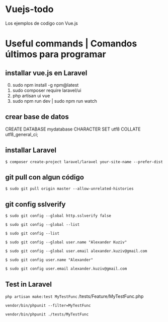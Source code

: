 # Vuejs-todo
Los ejemplos de codigo con Vue.js 

# Useful commands | Comandos últimos para programar

## installar vue.js en Laravel 
 0. sudo npm install -g npm@latest
 1. sudo composer require laravel/ui
 2. php artisan ui vue
 3. sudo npm run dev | sudo npm run watch 

## crear base de datos
CREATE DATABASE mydatabase CHARACTER SET utf8 COLLATE utf8_general_ci;

## installar Laravel 
`$ composer create-project laravel/laravel your-site-name --prefer-dist`

## git pull con algun código
`$ sudo git pull origin master --allow-unrelated-histories`

## git config sslverify
`$ sudo git config --global http.sslverify false`

`$ sudo git config --global --list` 

`$ sudo git config --list`

`$ sudo git config --global user.name "Alexander Kuziv"`

`$ sudo git config --global user.email alexander.kuziv@gmail.com`

`$ sudo git config user.name "Alexander"`

`$ sudo git config user.email alexander.kuziv@gmail.com`

## Test in Laravel 

`php artisan make:test MyTestFunc` 
/tests/Feature/MyTestFunc.php 

`vendor/bin/phpunit --filter=MyTestFunc`

`vendor/bin/phpunit ./tests/MyTestFunc`
